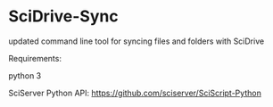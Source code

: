 # SciDrive-Sync
updated command line tool for syncing files and folders with SciDrive

Requirements:

  python 3

  SciServer Python API: https://github.com/sciserver/SciScript-Python



